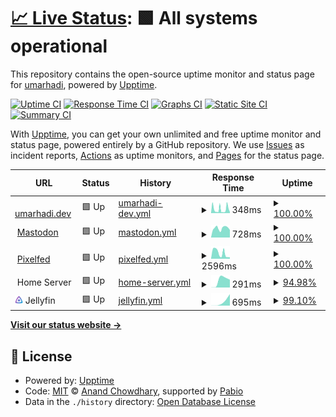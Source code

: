 # [📈 Live Status](https://status.umarhadi.dev): <!--live status--> **🟩 All systems operational**

This repository contains the open-source uptime monitor and status page for [umarhadi](https://umarhadi.dev), powered by [Upptime](https://github.com/upptime/upptime).

[![Uptime CI](https://github.com/umarhadi/upptime/workflows/Uptime%20CI/badge.svg)](https://github.com/umarhadi/upptime/actions?query=workflow%3A%22Uptime+CI%22)
[![Response Time CI](https://github.com/umarhadi/upptime/workflows/Response%20Time%20CI/badge.svg)](https://github.com/umarhadi/upptime/actions?query=workflow%3A%22Response+Time+CI%22)
[![Graphs CI](https://github.com/umarhadi/upptime/workflows/Graphs%20CI/badge.svg)](https://github.com/umarhadi/upptime/actions?query=workflow%3A%22Graphs+CI%22)
[![Static Site CI](https://github.com/umarhadi/upptime/workflows/Static%20Site%20CI/badge.svg)](https://github.com/umarhadi/upptime/actions?query=workflow%3A%22Static+Site+CI%22)
[![Summary CI](https://github.com/umarhadi/upptime/workflows/Summary%20CI/badge.svg)](https://github.com/umarhadi/upptime/actions?query=workflow%3A%22Summary+CI%22)

With [Upptime](https://upptime.js.org), you can get your own unlimited and free uptime monitor and status page, powered entirely by a GitHub repository. We use [Issues](https://github.com/umarhadi/upptime/issues) as incident reports, [Actions](https://github.com/umarhadi/upptime/actions) as uptime monitors, and [Pages](https://status.umarhadi.dev) for the status page.

<!--start: status pages-->
<!-- This summary is generated by Upptime (https://github.com/upptime/upptime) -->
<!-- Do not edit this manually, your changes will be overwritten -->
<!-- prettier-ignore -->
| URL | Status | History | Response Time | Uptime |
| --- | ------ | ------- | ------------- | ------ |
| <img alt="" src="https://icons.duckduckgo.com/ip3/umarhadi.dev.ico" height="13"> [umarhadi.dev](https://umarhadi.dev) | 🟩 Up | [umarhadi-dev.yml](https://github.com/umarhadi/upptime/commits/HEAD/history/umarhadi-dev.yml) | <details><summary><img alt="Response time graph" src="./graphs/umarhadi-dev/response-time-week.png" height="20"> 348ms</summary><br><a href="https://status.umarhadi.dev/history/umarhadi-dev"><img alt="Response time 348" src="https://img.shields.io/endpoint?url=https%3A%2F%2Fraw.githubusercontent.com%2Fumarhadi%2Fupptime%2FHEAD%2Fapi%2Fumarhadi-dev%2Fresponse-time.json"></a><br><a href="https://status.umarhadi.dev/history/umarhadi-dev"><img alt="24-hour response time 348" src="https://img.shields.io/endpoint?url=https%3A%2F%2Fraw.githubusercontent.com%2Fumarhadi%2Fupptime%2FHEAD%2Fapi%2Fumarhadi-dev%2Fresponse-time-day.json"></a><br><a href="https://status.umarhadi.dev/history/umarhadi-dev"><img alt="7-day response time 348" src="https://img.shields.io/endpoint?url=https%3A%2F%2Fraw.githubusercontent.com%2Fumarhadi%2Fupptime%2FHEAD%2Fapi%2Fumarhadi-dev%2Fresponse-time-week.json"></a><br><a href="https://status.umarhadi.dev/history/umarhadi-dev"><img alt="30-day response time 348" src="https://img.shields.io/endpoint?url=https%3A%2F%2Fraw.githubusercontent.com%2Fumarhadi%2Fupptime%2FHEAD%2Fapi%2Fumarhadi-dev%2Fresponse-time-month.json"></a><br><a href="https://status.umarhadi.dev/history/umarhadi-dev"><img alt="1-year response time 348" src="https://img.shields.io/endpoint?url=https%3A%2F%2Fraw.githubusercontent.com%2Fumarhadi%2Fupptime%2FHEAD%2Fapi%2Fumarhadi-dev%2Fresponse-time-year.json"></a></details> | <details><summary><a href="https://status.umarhadi.dev/history/umarhadi-dev">100.00%</a></summary><a href="https://status.umarhadi.dev/history/umarhadi-dev"><img alt="All-time uptime 100.00%" src="https://img.shields.io/endpoint?url=https%3A%2F%2Fraw.githubusercontent.com%2Fumarhadi%2Fupptime%2FHEAD%2Fapi%2Fumarhadi-dev%2Fuptime.json"></a><br><a href="https://status.umarhadi.dev/history/umarhadi-dev"><img alt="24-hour uptime 100.00%" src="https://img.shields.io/endpoint?url=https%3A%2F%2Fraw.githubusercontent.com%2Fumarhadi%2Fupptime%2FHEAD%2Fapi%2Fumarhadi-dev%2Fuptime-day.json"></a><br><a href="https://status.umarhadi.dev/history/umarhadi-dev"><img alt="7-day uptime 100.00%" src="https://img.shields.io/endpoint?url=https%3A%2F%2Fraw.githubusercontent.com%2Fumarhadi%2Fupptime%2FHEAD%2Fapi%2Fumarhadi-dev%2Fuptime-week.json"></a><br><a href="https://status.umarhadi.dev/history/umarhadi-dev"><img alt="30-day uptime 100.00%" src="https://img.shields.io/endpoint?url=https%3A%2F%2Fraw.githubusercontent.com%2Fumarhadi%2Fupptime%2FHEAD%2Fapi%2Fumarhadi-dev%2Fuptime-month.json"></a><br><a href="https://status.umarhadi.dev/history/umarhadi-dev"><img alt="1-year uptime 100.00%" src="https://img.shields.io/endpoint?url=https%3A%2F%2Fraw.githubusercontent.com%2Fumarhadi%2Fupptime%2FHEAD%2Fapi%2Fumarhadi-dev%2Fuptime-year.json"></a></details>
| <img alt="" src="https://icons.duckduckgo.com/ip3/kawakawa.fun.ico" height="13"> [Mastodon](https://kawakawa.fun) | 🟩 Up | [mastodon.yml](https://github.com/umarhadi/upptime/commits/HEAD/history/mastodon.yml) | <details><summary><img alt="Response time graph" src="./graphs/mastodon/response-time-week.png" height="20"> 728ms</summary><br><a href="https://status.umarhadi.dev/history/mastodon"><img alt="Response time 728" src="https://img.shields.io/endpoint?url=https%3A%2F%2Fraw.githubusercontent.com%2Fumarhadi%2Fupptime%2FHEAD%2Fapi%2Fmastodon%2Fresponse-time.json"></a><br><a href="https://status.umarhadi.dev/history/mastodon"><img alt="24-hour response time 728" src="https://img.shields.io/endpoint?url=https%3A%2F%2Fraw.githubusercontent.com%2Fumarhadi%2Fupptime%2FHEAD%2Fapi%2Fmastodon%2Fresponse-time-day.json"></a><br><a href="https://status.umarhadi.dev/history/mastodon"><img alt="7-day response time 728" src="https://img.shields.io/endpoint?url=https%3A%2F%2Fraw.githubusercontent.com%2Fumarhadi%2Fupptime%2FHEAD%2Fapi%2Fmastodon%2Fresponse-time-week.json"></a><br><a href="https://status.umarhadi.dev/history/mastodon"><img alt="30-day response time 728" src="https://img.shields.io/endpoint?url=https%3A%2F%2Fraw.githubusercontent.com%2Fumarhadi%2Fupptime%2FHEAD%2Fapi%2Fmastodon%2Fresponse-time-month.json"></a><br><a href="https://status.umarhadi.dev/history/mastodon"><img alt="1-year response time 728" src="https://img.shields.io/endpoint?url=https%3A%2F%2Fraw.githubusercontent.com%2Fumarhadi%2Fupptime%2FHEAD%2Fapi%2Fmastodon%2Fresponse-time-year.json"></a></details> | <details><summary><a href="https://status.umarhadi.dev/history/mastodon">100.00%</a></summary><a href="https://status.umarhadi.dev/history/mastodon"><img alt="All-time uptime 100.00%" src="https://img.shields.io/endpoint?url=https%3A%2F%2Fraw.githubusercontent.com%2Fumarhadi%2Fupptime%2FHEAD%2Fapi%2Fmastodon%2Fuptime.json"></a><br><a href="https://status.umarhadi.dev/history/mastodon"><img alt="24-hour uptime 100.00%" src="https://img.shields.io/endpoint?url=https%3A%2F%2Fraw.githubusercontent.com%2Fumarhadi%2Fupptime%2FHEAD%2Fapi%2Fmastodon%2Fuptime-day.json"></a><br><a href="https://status.umarhadi.dev/history/mastodon"><img alt="7-day uptime 100.00%" src="https://img.shields.io/endpoint?url=https%3A%2F%2Fraw.githubusercontent.com%2Fumarhadi%2Fupptime%2FHEAD%2Fapi%2Fmastodon%2Fuptime-week.json"></a><br><a href="https://status.umarhadi.dev/history/mastodon"><img alt="30-day uptime 100.00%" src="https://img.shields.io/endpoint?url=https%3A%2F%2Fraw.githubusercontent.com%2Fumarhadi%2Fupptime%2FHEAD%2Fapi%2Fmastodon%2Fuptime-month.json"></a><br><a href="https://status.umarhadi.dev/history/mastodon"><img alt="1-year uptime 100.00%" src="https://img.shields.io/endpoint?url=https%3A%2F%2Fraw.githubusercontent.com%2Fumarhadi%2Fupptime%2FHEAD%2Fapi%2Fmastodon%2Fuptime-year.json"></a></details>
| <img alt="" src="https://icons.duckduckgo.com/ip3/pixelfed.kawakawa.fun.ico" height="13"> [Pixelfed](https://pixelfed.kawakawa.fun) | 🟩 Up | [pixelfed.yml](https://github.com/umarhadi/upptime/commits/HEAD/history/pixelfed.yml) | <details><summary><img alt="Response time graph" src="./graphs/pixelfed/response-time-week.png" height="20"> 2596ms</summary><br><a href="https://status.umarhadi.dev/history/pixelfed"><img alt="Response time 2596" src="https://img.shields.io/endpoint?url=https%3A%2F%2Fraw.githubusercontent.com%2Fumarhadi%2Fupptime%2FHEAD%2Fapi%2Fpixelfed%2Fresponse-time.json"></a><br><a href="https://status.umarhadi.dev/history/pixelfed"><img alt="24-hour response time 2596" src="https://img.shields.io/endpoint?url=https%3A%2F%2Fraw.githubusercontent.com%2Fumarhadi%2Fupptime%2FHEAD%2Fapi%2Fpixelfed%2Fresponse-time-day.json"></a><br><a href="https://status.umarhadi.dev/history/pixelfed"><img alt="7-day response time 2596" src="https://img.shields.io/endpoint?url=https%3A%2F%2Fraw.githubusercontent.com%2Fumarhadi%2Fupptime%2FHEAD%2Fapi%2Fpixelfed%2Fresponse-time-week.json"></a><br><a href="https://status.umarhadi.dev/history/pixelfed"><img alt="30-day response time 2596" src="https://img.shields.io/endpoint?url=https%3A%2F%2Fraw.githubusercontent.com%2Fumarhadi%2Fupptime%2FHEAD%2Fapi%2Fpixelfed%2Fresponse-time-month.json"></a><br><a href="https://status.umarhadi.dev/history/pixelfed"><img alt="1-year response time 2596" src="https://img.shields.io/endpoint?url=https%3A%2F%2Fraw.githubusercontent.com%2Fumarhadi%2Fupptime%2FHEAD%2Fapi%2Fpixelfed%2Fresponse-time-year.json"></a></details> | <details><summary><a href="https://status.umarhadi.dev/history/pixelfed">100.00%</a></summary><a href="https://status.umarhadi.dev/history/pixelfed"><img alt="All-time uptime 100.00%" src="https://img.shields.io/endpoint?url=https%3A%2F%2Fraw.githubusercontent.com%2Fumarhadi%2Fupptime%2FHEAD%2Fapi%2Fpixelfed%2Fuptime.json"></a><br><a href="https://status.umarhadi.dev/history/pixelfed"><img alt="24-hour uptime 100.00%" src="https://img.shields.io/endpoint?url=https%3A%2F%2Fraw.githubusercontent.com%2Fumarhadi%2Fupptime%2FHEAD%2Fapi%2Fpixelfed%2Fuptime-day.json"></a><br><a href="https://status.umarhadi.dev/history/pixelfed"><img alt="7-day uptime 100.00%" src="https://img.shields.io/endpoint?url=https%3A%2F%2Fraw.githubusercontent.com%2Fumarhadi%2Fupptime%2FHEAD%2Fapi%2Fpixelfed%2Fuptime-week.json"></a><br><a href="https://status.umarhadi.dev/history/pixelfed"><img alt="30-day uptime 100.00%" src="https://img.shields.io/endpoint?url=https%3A%2F%2Fraw.githubusercontent.com%2Fumarhadi%2Fupptime%2FHEAD%2Fapi%2Fpixelfed%2Fuptime-month.json"></a><br><a href="https://status.umarhadi.dev/history/pixelfed"><img alt="1-year uptime 100.00%" src="https://img.shields.io/endpoint?url=https%3A%2F%2Fraw.githubusercontent.com%2Fumarhadi%2Fupptime%2FHEAD%2Fapi%2Fpixelfed%2Fuptime-year.json"></a></details>
| <img alt="" src="https://static.thenounproject.com/png/1306725-200.png" height="13"> Home Server | 🟩 Up | [home-server.yml](https://github.com/umarhadi/upptime/commits/HEAD/history/home-server.yml) | <details><summary><img alt="Response time graph" src="./graphs/home-server/response-time-week.png" height="20"> 291ms</summary><br><a href="https://status.umarhadi.dev/history/home-server"><img alt="Response time 291" src="https://img.shields.io/endpoint?url=https%3A%2F%2Fraw.githubusercontent.com%2Fumarhadi%2Fupptime%2FHEAD%2Fapi%2Fhome-server%2Fresponse-time.json"></a><br><a href="https://status.umarhadi.dev/history/home-server"><img alt="24-hour response time 291" src="https://img.shields.io/endpoint?url=https%3A%2F%2Fraw.githubusercontent.com%2Fumarhadi%2Fupptime%2FHEAD%2Fapi%2Fhome-server%2Fresponse-time-day.json"></a><br><a href="https://status.umarhadi.dev/history/home-server"><img alt="7-day response time 291" src="https://img.shields.io/endpoint?url=https%3A%2F%2Fraw.githubusercontent.com%2Fumarhadi%2Fupptime%2FHEAD%2Fapi%2Fhome-server%2Fresponse-time-week.json"></a><br><a href="https://status.umarhadi.dev/history/home-server"><img alt="30-day response time 291" src="https://img.shields.io/endpoint?url=https%3A%2F%2Fraw.githubusercontent.com%2Fumarhadi%2Fupptime%2FHEAD%2Fapi%2Fhome-server%2Fresponse-time-month.json"></a><br><a href="https://status.umarhadi.dev/history/home-server"><img alt="1-year response time 291" src="https://img.shields.io/endpoint?url=https%3A%2F%2Fraw.githubusercontent.com%2Fumarhadi%2Fupptime%2FHEAD%2Fapi%2Fhome-server%2Fresponse-time-year.json"></a></details> | <details><summary><a href="https://status.umarhadi.dev/history/home-server">94.98%</a></summary><a href="https://status.umarhadi.dev/history/home-server"><img alt="All-time uptime 94.98%" src="https://img.shields.io/endpoint?url=https%3A%2F%2Fraw.githubusercontent.com%2Fumarhadi%2Fupptime%2FHEAD%2Fapi%2Fhome-server%2Fuptime.json"></a><br><a href="https://status.umarhadi.dev/history/home-server"><img alt="24-hour uptime 94.98%" src="https://img.shields.io/endpoint?url=https%3A%2F%2Fraw.githubusercontent.com%2Fumarhadi%2Fupptime%2FHEAD%2Fapi%2Fhome-server%2Fuptime-day.json"></a><br><a href="https://status.umarhadi.dev/history/home-server"><img alt="7-day uptime 94.98%" src="https://img.shields.io/endpoint?url=https%3A%2F%2Fraw.githubusercontent.com%2Fumarhadi%2Fupptime%2FHEAD%2Fapi%2Fhome-server%2Fuptime-week.json"></a><br><a href="https://status.umarhadi.dev/history/home-server"><img alt="30-day uptime 94.98%" src="https://img.shields.io/endpoint?url=https%3A%2F%2Fraw.githubusercontent.com%2Fumarhadi%2Fupptime%2FHEAD%2Fapi%2Fhome-server%2Fuptime-month.json"></a><br><a href="https://status.umarhadi.dev/history/home-server"><img alt="1-year uptime 94.98%" src="https://img.shields.io/endpoint?url=https%3A%2F%2Fraw.githubusercontent.com%2Fumarhadi%2Fupptime%2FHEAD%2Fapi%2Fhome-server%2Fuptime-year.json"></a></details>
| <img alt="" src="https://github.com/walkxcode/dashboard-icons/raw/main/svg/jellyfin.svg" height="13"> Jellyfin | 🟩 Up | [jellyfin.yml](https://github.com/umarhadi/upptime/commits/HEAD/history/jellyfin.yml) | <details><summary><img alt="Response time graph" src="./graphs/jellyfin/response-time-week.png" height="20"> 695ms</summary><br><a href="https://status.umarhadi.dev/history/jellyfin"><img alt="Response time 695" src="https://img.shields.io/endpoint?url=https%3A%2F%2Fraw.githubusercontent.com%2Fumarhadi%2Fupptime%2FHEAD%2Fapi%2Fjellyfin%2Fresponse-time.json"></a><br><a href="https://status.umarhadi.dev/history/jellyfin"><img alt="24-hour response time 695" src="https://img.shields.io/endpoint?url=https%3A%2F%2Fraw.githubusercontent.com%2Fumarhadi%2Fupptime%2FHEAD%2Fapi%2Fjellyfin%2Fresponse-time-day.json"></a><br><a href="https://status.umarhadi.dev/history/jellyfin"><img alt="7-day response time 695" src="https://img.shields.io/endpoint?url=https%3A%2F%2Fraw.githubusercontent.com%2Fumarhadi%2Fupptime%2FHEAD%2Fapi%2Fjellyfin%2Fresponse-time-week.json"></a><br><a href="https://status.umarhadi.dev/history/jellyfin"><img alt="30-day response time 695" src="https://img.shields.io/endpoint?url=https%3A%2F%2Fraw.githubusercontent.com%2Fumarhadi%2Fupptime%2FHEAD%2Fapi%2Fjellyfin%2Fresponse-time-month.json"></a><br><a href="https://status.umarhadi.dev/history/jellyfin"><img alt="1-year response time 695" src="https://img.shields.io/endpoint?url=https%3A%2F%2Fraw.githubusercontent.com%2Fumarhadi%2Fupptime%2FHEAD%2Fapi%2Fjellyfin%2Fresponse-time-year.json"></a></details> | <details><summary><a href="https://status.umarhadi.dev/history/jellyfin">99.10%</a></summary><a href="https://status.umarhadi.dev/history/jellyfin"><img alt="All-time uptime 99.10%" src="https://img.shields.io/endpoint?url=https%3A%2F%2Fraw.githubusercontent.com%2Fumarhadi%2Fupptime%2FHEAD%2Fapi%2Fjellyfin%2Fuptime.json"></a><br><a href="https://status.umarhadi.dev/history/jellyfin"><img alt="24-hour uptime 99.10%" src="https://img.shields.io/endpoint?url=https%3A%2F%2Fraw.githubusercontent.com%2Fumarhadi%2Fupptime%2FHEAD%2Fapi%2Fjellyfin%2Fuptime-day.json"></a><br><a href="https://status.umarhadi.dev/history/jellyfin"><img alt="7-day uptime 99.10%" src="https://img.shields.io/endpoint?url=https%3A%2F%2Fraw.githubusercontent.com%2Fumarhadi%2Fupptime%2FHEAD%2Fapi%2Fjellyfin%2Fuptime-week.json"></a><br><a href="https://status.umarhadi.dev/history/jellyfin"><img alt="30-day uptime 99.10%" src="https://img.shields.io/endpoint?url=https%3A%2F%2Fraw.githubusercontent.com%2Fumarhadi%2Fupptime%2FHEAD%2Fapi%2Fjellyfin%2Fuptime-month.json"></a><br><a href="https://status.umarhadi.dev/history/jellyfin"><img alt="1-year uptime 99.10%" src="https://img.shields.io/endpoint?url=https%3A%2F%2Fraw.githubusercontent.com%2Fumarhadi%2Fupptime%2FHEAD%2Fapi%2Fjellyfin%2Fuptime-year.json"></a></details>

<!--end: status pages-->

[**Visit our status website →**](https://status.umarhadi.dev)

## 📄 License

- Powered by: [Upptime](https://github.com/upptime/upptime)
- Code: [MIT](./LICENSE) © [Anand Chowdhary](https://anandchowdhary.com), supported by [Pabio](https://pabio.com)
- Data in the `./history` directory: [Open Database License](https://opendatacommons.org/licenses/odbl/1-0/)

